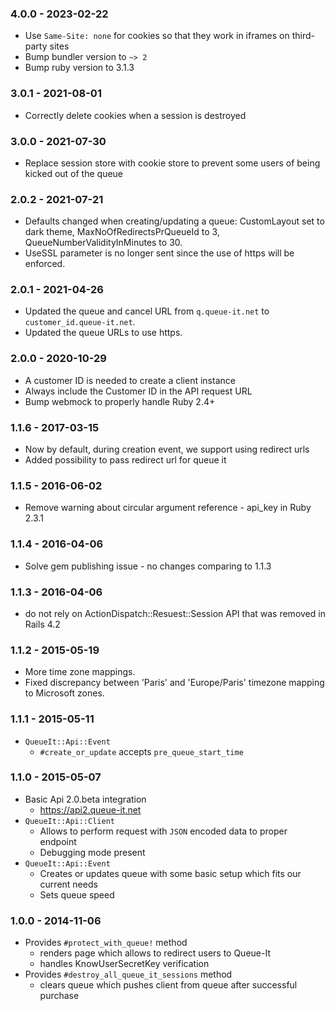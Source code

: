 ### 4.0.0 - 2023-02-22

* Use `Same-Site: none` for cookies so that they work in iframes on third-party sites
* Bump bundler version to `~> 2`
* Bump ruby version to 3.1.3

### 3.0.1 - 2021-08-01

* Correctly delete cookies when a session is destroyed

### 3.0.0 - 2021-07-30

* Replace session store with cookie store to prevent some users of being kicked out of the queue

### 2.0.2 - 2021-07-21

* Defaults changed when creating/updating a queue: CustomLayout set to dark theme, MaxNoOfRedirectsPrQueueId to 3, QueueNumberValidityInMinutes to 30.
* UseSSL parameter is no longer sent since the use of https will be enforced.

### 2.0.1 - 2021-04-26

* Updated the queue and cancel URL from `q.queue-it.net` to `customer_id.queue-it.net`.
* Updated the queue URLs to use https.

### 2.0.0 - 2020-10-29

* A customer ID is needed to create a client instance
* Always include the Customer ID in the API request URL
* Bump webmock to properly handle Ruby 2.4+

### 1.1.6 - 2017-03-15

* Now by default, during creation event, we support using redirect urls
* Added possibility to pass redirect url for queue it

### 1.1.5 - 2016-06-02

* Remove warning about circular argument reference - api_key in Ruby 2.3.1

### 1.1.4 - 2016-04-06

* Solve gem publishing issue - no changes comparing to 1.1.3

### 1.1.3 - 2016-04-06

* do not rely on ActionDispatch::Resuest::Session API that was removed in Rails 4.2

### 1.1.2 - 2015-05-19

* More time zone mappings.
* Fixed discrepancy between 'Paris' and 'Europe/Paris'
  timezone mapping to Microsoft zones.

### 1.1.1 - 2015-05-11

* `QueueIt::Api::Event`
  * `#create_or_update` accepts `pre_queue_start_time`

### 1.1.0 - 2015-05-07

* Basic Api 2.0.beta integration
  * https://api2.queue-it.net
* `QueueIt::Api::Client`
  * Allows to perform request with `JSON` encoded data to proper endpoint
  * Debugging mode present
* `QueueIt::Api::Event`
    * Creates or updates queue with some basic setup which fits our current needs
    * Sets queue speed

### 1.0.0 - 2014-11-06

* Provides `#protect_with_queue!` method
  * renders page which allows to redirect users to Queue-It
  * handles KnowUserSecretKey verification
* Provides `#destroy_all_queue_it_sessions` method
  * clears queue which pushes client from queue after successful purchase
